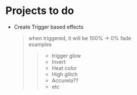 <!--
Created: Sat Jun 10 2023 15:05:02 GMT+0600 (Bangladesh Standard Time)
Modified: Sat Jun 10 2023 18:04:54 GMT+0600 (Bangladesh Standard Time)
-->

# Projects to do
* Create Trigger based effects
    > when triggered, it will be 100% -> 0% fade <br>
    > examples 
    > > - trigger glow 
    > > - Invert
    > > - Heat color
    > > - High glitch
    > > - Accurela??
    > > - etc 
